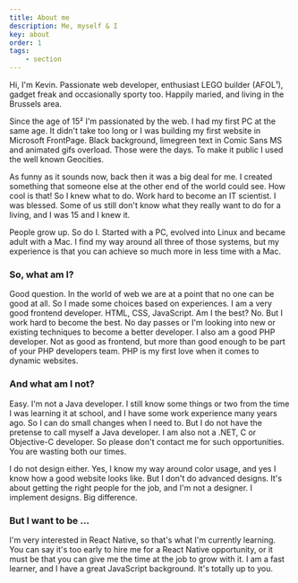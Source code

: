 ```yaml
---
title: About me
description: Me, myself & I
key: about
order: 1
tags:
    - section
---
```

Hi, I'm Kevin. Passionate web developer, enthusiast LEGO builder (<abrr>AFOL</abrr>¹), gadget freak and
occasionally sporty too. Happily maried, and living in the Brussels area.

Since the age of 15² I'm passionated by the web. I had my first PC at the same age. It didn't
take too long or I was building my first website in Microsoft FrontPage. Black background,
limegreen text in Comic Sans MS and animated gifs overload. Those were the days. To make it
public I used the well known Geocities.

As funny as it sounds now, back then it was a big deal for me. I created something that someone
else at the other end of the world could see. How cool is that! So I knew what to do. Work hard
to become an IT scientist. I was blessed. Some of us still don't know what they really want to do
for a living, and I was 15 and I knew it.

People grow up. So do I. Started with a PC, evolved into Linux and became adult with a Mac. I
find my way around all three of those systems, but my experience is that you can achieve so much
more in less time with a Mac.

### So, what am I?
Good question. In the world of web we are at a point that no one can be good at all. So I made
some choices based on experiences. I am a very good frontend developer. HTML, CSS, JavaScript.
Am I the best? No. But I work hard to become the best. No day passes or I'm looking into new or
existing techniques to become a better developer. I also am a good PHP developer. Not as good as
frontend, but more than good enough to be part of your PHP developers team. PHP is my first love
when it comes to dynamic websites.

### And what am I not?
Easy. I'm not a Java developer. I still know some things or two from the time I was learning it
at school, and I have some work experience many years ago. So I can do small changes when I need
to. But I do not have the pretense to call myself a Java developer. I am also not a .NET, C or
Objective-C developer. So please don't contact me for such opportunities. You are wasting both
our times.

I do not design either. Yes, I know my way around color usage, and yes I know how a good website
looks like. But I don't do advanced designs. It's about getting the right people for the job, and
I'm not a designer. I implement designs. Big difference.

### But I want to be …
I'm very interested in React Native, so that's what I'm currently learning. You can say it's too
early to hire me for a React Native opportunity, or it must be that you can give me the time at
the job to grow with it. I am a fast learner, and I have a great JavaScript background. It's
totally up to you.
